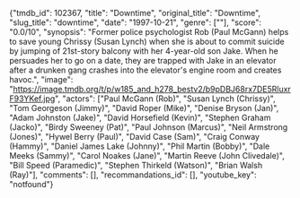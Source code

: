 {"tmdb_id": 102367, "title": "Downtime", "original_title": "Downtime", "slug_title": "downtime", "date": "1997-10-21", "genre": [""], "score": "0.0/10", "synopsis": "Former police psychologist Rob (Paul McGann) helps to save young Chrissy (Susan Lynch) when she is about to commit suicide by jumping of 21st-story balcony with her 4-year-old son Jake.  When he persuades her to go on a date, they are trapped with Jake in an elevator after a drunken gang crashes into the elevator's engine room and creates havoc.", "image": "https://image.tmdb.org/t/p/w185_and_h278_bestv2/b9pDBJ68rx7DE5RluxrF93YKef.jpg", "actors": ["Paul McGann (Rob)", "Susan Lynch (Chrissy)", "Tom Georgeson (Jimmy)", "David Roper (Mike)", "Denise Bryson (Jan)", "Adam Johnston (Jake)", "David Horsefield (Kevin)", "Stephen Graham (Jacko)", "Birdy Sweeney (Pat)", "Paul Johnson (Marcus)", "Neil Armstrong (Jones)", "Hywel Berry (Paul)", "David Case (Sam)", "Craig Conway (Hammy)", "Daniel James Lake (Johnny)", "Phil Martin (Bobby)", "Dale Meeks (Sammy)", "Carol Noakes (Jane)", "Martin Reeve (John Clivedale)", "Bill Speed (Paramedic)", "Stephen Thirkeld (Watson)", "Brian Walsh (Ray)"], "comments": [], "recommandations_id": [], "youtube_key": "notfound"}